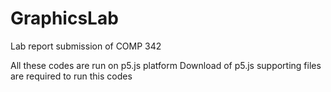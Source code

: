 # GraphicsLab
Lab report submission of COMP 342 

All these codes are run on p5.js platform
Download of p5.js supporting files are required to run this codes
